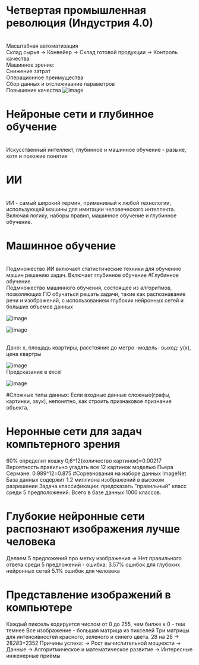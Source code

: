 # Четвертая промышленная революция (Индустрия 4.0)
<BR>Масштабная автоматизация
<BR>Склад сырья -> Конвейер -> Склад готовой продукции -> Контроль качества
<BR>Машинное зрение:
<BR>Снижение затрат
<BR>Операционное преимущества
<BR>Сбор данных и отслеживание параметров
<BR>Повышение качества
![image](https://user-images.githubusercontent.com/97594483/188415362-ab0c1eb3-01d0-4336-b2a9-ebaef900d6e6.png)
# Нейроные сети и глубинное обучение
<br>Искусственный интеллект, глубинное и машинное обучение - разыне, хотя и похожие понятия
# ИИ 
<br>ИИ - самый широкий термин, применимый к любой технологии, использующей машины для имитации человеческого интеллекта. Включая логику, наборы правил, машинное обучение и глубинное обучение.
# Машинное обучение
<br>Подмножество ИИ включает статистические техники для обучению машин
решению задач. Включает глубинное обучение
#Глубинное обучение
<br>Подмножество машинного обучения, состоящее из алгоритмов, позволяющих ПО обучаться решать задачи, такие как распознавание речи и изображений, с использованием глубоких нейронных сетей и больших объемов данных
  
![image](https://user-images.githubusercontent.com/97594467/190987947-c9f074f7-76ab-4c62-978b-7ba28dce06ec.png)
  
 ![image](https://user-images.githubusercontent.com/97594467/190988362-85f3415d-8d64-4d98-9a55-96a712b2acbb.png)

<br>Дано: x, площадь квартиры, расстояние до метро -модель- выход: y(x), цена квартры

  ![image](https://user-images.githubusercontent.com/97594467/190994414-f566a4de-b677-4e69-90d3-e33b2fed7af4.png)
<br> Предсказание в excel

  ![image](https://user-images.githubusercontent.com/97594467/190995770-85c05ceb-9973-467b-9762-433ac8e4b77b.png)

  #Сложные типы данных:
  Если входные данные сложные(графы, картинки, звук), непонятно, как строить признаковое признание объекта.
  # Неронные сети для задач компьтерного зрения
  60% определит кошку
  0,6^12(количество картинок)=0.00217
  Вероятность правильно угадать все 12 картинок моделью Пьера Сермане:
  0.989^12=0.875
  #Соревнования на наборе данных ImageNet
  База данных содержит 1.2 миллиона изображений в высоком разрешении
  Задача классификации: предсказать "правильный" класс среди 5 предположений. Всего в базе данных 1000 классов.
  # Глубокие нейронные сети распознают изображения лучше человека
  Делаем 5 предложений про метку изображения => Нет правильного ответа среди 5 предложений - ошибка: 3.57% ошибок для глубоких нейронных сетей 5.1% ошибок для человека
  # Представление изображений в компьютере
  Каждый пиксель кодируется числом от 0 до 255, чем билже к 0 - тем темнее
  Все изображение - большая матрица из пикселей
  Три матрицы для интенсивностей красного, зеленого и синего цвета.
  28 на 28 -> 28*28*3=2352
  Причины успеха:
  -> Рост вычислительной мощности
  -> Данные
  -> Алгоритмическое и математическое развитие
  -> Интересные инженерные приёмы
  
